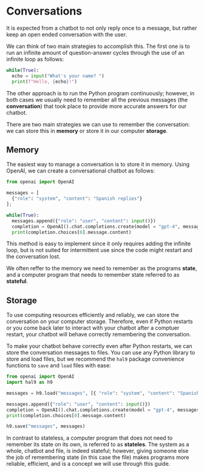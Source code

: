 
# Conversations

It is expected from a chatbot to not only reply once to a message, but rather keep an open ended conversation with the user.

We can think of two main strategies to accomplish this. The first one is to run an infinite amount of question-answer cycles through the use of an infinite loop as follows:

```python
while(True):
  echo = input("What's your name? ")
  print(f"Hello, {echo}!")
```

The other approach is to run the Python program continuously; however, in both cases we usually need to remember all the previous messages (the **conversation**) that took place to provide more accurate answers for our chatbot.

There are two main strategies we can use to remember the conversation: we can store this in **memory** or store it in our computer **storage**.
## Memory

The easiest way to manage a conversation is to store it in memory. Using OpenAI, we can create a conversational chatbot as follows:

```python
from openai import OpenAI

messages = [
  {"role": "system", "content": "Spanish replies"}
];

while(True):
  messages.append({"role": "user", "content": input()})
  completion = OpenAI().chat.completions.create(model = "gpt-4", messages = messages)
  print(completion.choices[0].message.content)
```

This method is easy to implement since it only requires adding the infinite loop, but is not suited for intermittent use since the code might restart and the conversation lost.

We often reffer to the memory we need to remember as the programs **state**, and a computer program that needs to remember state referred to as **stateful**.

## Storage

To use computing resources efficiently and reliably, we can store the conversation on your computer storage. Therefore, even if Python restarts or you come back later to interact with your chatbot after a comptuer restart, your chatbot will behave correctly remembering the conversation.

To make your chatbot behave correctly even after Python restarts, we can store the conversation messages to files. You can use any Python library to store and load files, but we recommend the `hal9` package convenience functions to `save` and `load` files with ease:

```python
from openai import OpenAI
import hal9 as h9

messages = h9.load("messages", [{ "role": "system", "content": "Spanish replies" }])

messages.append({"role": "user", "content": input()})
completion = OpenAI().chat.completions.create(model = "gpt-4", messages = messages)
print(completion.choices[0].message.content)

h9.save("messages", messages)
```

In contrast to stateless, a computer program that does not need to remember its state on its own, is referred to as **stateles**. The system as a whole, chatbot and file, is indeed stateful; however, giving someone else the job of remembering state (in this case the file) makes programs more reliable, efficient, and is a concept we will use through this guide.
